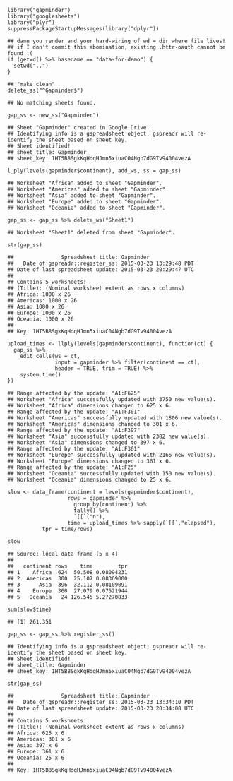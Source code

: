     library("gapminder")
    library("googlesheets")
    library("plyr")
    suppressPackageStartupMessages(library("dplyr"))

    ## damn you render and your hard-wiring of wd = dir where file lives!
    ## if I don't commit this abomination, existing .httr-oauth cannot be found :(
    if (getwd() %>% basename == "data-for-demo") {
      setwd("..")
    }

    ## "make clean"
    delete_ss("^Gapminder$")

    ## No matching sheets found.

    gap_ss <- new_ss("Gapminder")

    ## Sheet "Gapminder" created in Google Drive.
    ## Identifying info is a gspreadsheet object; gspreadr will re-identify the sheet based on sheet key.
    ## Sheet identified!
    ## sheet_title: Gapminder
    ## sheet_key: 1HT5B8SgkKqHdqHJmn5xiuaC04Ngb7dG9Tv94004vezA

    l_ply(levels(gapminder$continent), add_ws, ss = gap_ss)

    ## Worksheet "Africa" added to sheet "Gapminder".
    ## Worksheet "Americas" added to sheet "Gapminder".
    ## Worksheet "Asia" added to sheet "Gapminder".
    ## Worksheet "Europe" added to sheet "Gapminder".
    ## Worksheet "Oceania" added to sheet "Gapminder".

    gap_ss <- gap_ss %>% delete_ws("Sheet1")

    ## Worksheet "Sheet1" deleted from sheet "Gapminder".

    str(gap_ss)

    ##               Spreadsheet title: Gapminder
    ##   Date of gspreadr::register_ss: 2015-03-23 13:29:48 PDT
    ## Date of last spreadsheet update: 2015-03-23 20:29:47 UTC
    ## 
    ## Contains 5 worksheets:
    ## (Title): (Nominal worksheet extent as rows x columns)
    ## Africa: 1000 x 26
    ## Americas: 1000 x 26
    ## Asia: 1000 x 26
    ## Europe: 1000 x 26
    ## Oceania: 1000 x 26
    ## 
    ## Key: 1HT5B8SgkKqHdqHJmn5xiuaC04Ngb7dG9Tv94004vezA

    upload_times <- llply(levels(gapminder$continent), function(ct) {
      gap_ss %>%
        edit_cells(ws = ct,
                   input = gapminder %>% filter(continent == ct),
                   header = TRUE, trim = TRUE) %>%
        system.time()
    })

    ## Range affected by the update: "A1:F625"
    ## Worksheet "Africa" successfully updated with 3750 new value(s).
    ## Worksheet "Africa" dimensions changed to 625 x 6.
    ## Range affected by the update: "A1:F301"
    ## Worksheet "Americas" successfully updated with 1806 new value(s).
    ## Worksheet "Americas" dimensions changed to 301 x 6.
    ## Range affected by the update: "A1:F397"
    ## Worksheet "Asia" successfully updated with 2382 new value(s).
    ## Worksheet "Asia" dimensions changed to 397 x 6.
    ## Range affected by the update: "A1:F361"
    ## Worksheet "Europe" successfully updated with 2166 new value(s).
    ## Worksheet "Europe" dimensions changed to 361 x 6.
    ## Range affected by the update: "A1:F25"
    ## Worksheet "Oceania" successfully updated with 150 new value(s).
    ## Worksheet "Oceania" dimensions changed to 25 x 6.

    slow <- data_frame(continent = levels(gapminder$continent),
                       rows = gapminder %>%
                         group_by(continent) %>% 
                         tally() %>% 
                         `[[`("n"),
                       time = upload_times %>% sapply(`[[`,"elapsed"),
               tpr = time/rows)

    slow

    ## Source: local data frame [5 x 4]
    ## 
    ##   continent rows    time        tpr
    ## 1    Africa  624  50.508 0.08094231
    ## 2  Americas  300  25.107 0.08369000
    ## 3      Asia  396  32.112 0.08109091
    ## 4    Europe  360  27.079 0.07521944
    ## 5   Oceania   24 126.545 5.27270833

    sum(slow$time)

    ## [1] 261.351

    gap_ss <- gap_ss %>% register_ss()

    ## Identifying info is a gspreadsheet object; gspreadr will re-identify the sheet based on sheet key.
    ## Sheet identified!
    ## sheet_title: Gapminder
    ## sheet_key: 1HT5B8SgkKqHdqHJmn5xiuaC04Ngb7dG9Tv94004vezA

    str(gap_ss)

    ##               Spreadsheet title: Gapminder
    ##   Date of gspreadr::register_ss: 2015-03-23 13:34:10 PDT
    ## Date of last spreadsheet update: 2015-03-23 20:34:08 UTC
    ## 
    ## Contains 5 worksheets:
    ## (Title): (Nominal worksheet extent as rows x columns)
    ## Africa: 625 x 6
    ## Americas: 301 x 6
    ## Asia: 397 x 6
    ## Europe: 361 x 6
    ## Oceania: 25 x 6
    ## 
    ## Key: 1HT5B8SgkKqHdqHJmn5xiuaC04Ngb7dG9Tv94004vezA

